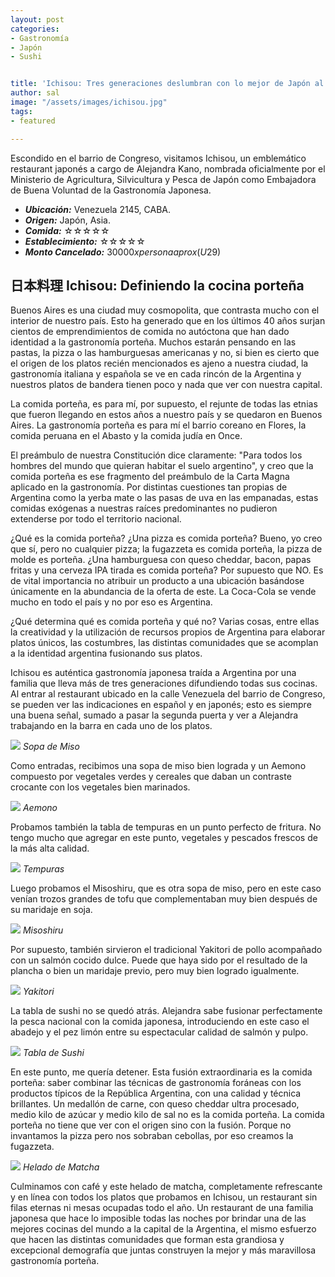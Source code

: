 ```yaml
---
layout: post
categories:
- Gastronomía
- Japón
- Sushi


title: 'Ichisou: Tres generaciones deslumbran con lo mejor de Japón al barrio de Congreso'
author: sal
image: "/assets/images/ichisou.jpg"
tags:
- featured

---
```


Escondido en el barrio de Congreso, visitamos Ichisou, un emblemático restaurant japonés a cargo de Alejandra Kano, nombrada oficialmente por el Ministerio de Agricultura, Silvicultura y Pesca de Japón como Embajadora de Buena Voluntad de la Gastronomía Japonesa.

* **_Ubicación:_**  Venezuela 2145, CABA.
* **_Origen:_** Japón, Asia.
* **_Comida:_** ☆☆☆☆☆
* **_Establecimiento:_** ☆☆☆☆☆
* **_Monto Cancelado:_** $30000 x persona aprox (U$29)
  
## 日本料理 Ichisou: Definiendo la cocina porteña

Buenos Aires es una ciudad muy cosmopolita, que contrasta mucho con el interior de nuestro país. Esto ha generado que en los últimos 40 años surjan cientos de emprendimientos de comida no autóctona que han dado identidad a la gastronomía porteña. Muchos estarán pensando en las pastas, la pizza o las hamburguesas americanas y no, si bien es cierto que el origen de los platos recién mencionados es ajeno a nuestra ciudad, la gastronomía italiana y española se ve en cada rincón de la Argentina y nuestros platos de bandera tienen poco y nada que ver con nuestra capital.

La comida porteña, es para mí, por supuesto, el rejunte de todas las etnias que fueron llegando en estos años a nuestro país y se quedaron en Buenos Aires. La gastronomía porteña es para mí el barrio coreano en Flores, la comida peruana en el Abasto y la comida judía en Once.

El preámbulo de nuestra Constitución dice claramente: "Para todos los hombres del mundo que quieran habitar el suelo argentino", y creo que la comida porteña es ese fragmento del preámbulo de la Carta Magna aplicado en la gastronomía. Por distintas cuestiones tan propias de Argentina como la yerba mate o las pasas de uva en las empanadas, estas comidas exógenas a nuestras raíces predominantes no pudieron extenderse por todo el territorio nacional.

¿Qué es la comida porteña? ¿Una pizza es comida porteña? Bueno, yo creo que sí, pero no cualquier pizza; la fugazzeta es comida porteña, la pizza de molde es porteña. ¿Una hamburguesa con queso cheddar, bacon, papas fritas y una cerveza IPA tirada es comida porteña? Por supuesto que NO. Es de vital importancia no atribuir un producto a una ubicación basándose únicamente en la abundancia de la oferta de este. La Coca-Cola se vende mucho en todo el país y no por eso es Argentina.

¿Qué determina qué es comida porteña y qué no? Varias cosas, entre ellas la creatividad y la utilización de recursos propios de Argentina para elaborar platos únicos, las costumbres, las distintas comunidades que se acomplan a la identidad argentina fusionando sus platos.

Ichisou es auténtica gastronomía japonesa traída a Argentina por una familia que lleva más de tres generaciones difundiendo todas sus cocinas. Al entrar al restaurant ubicado en la calle Venezuela del barrio de Congreso, se pueden ver las indicaciones en español y en japonés; esto es siempre una buena señal, sumado a pasar la segunda puerta y ver a Alejandra trabajando en la barra en cada uno de los platos.

![](/assets/images/sopamiso.jpg)
_Sopa de Miso_

Como entradas, recibimos una sopa de miso bien lograda y un Aemono compuesto por vegetales verdes y cereales que daban un contraste crocante con los vegetales bien marinados.

![](/assets/images/aemono.jpg)
_Aemono_

Probamos también la tabla de tempuras en un punto perfecto de fritura. No tengo mucho que agregar en este punto, vegetales y pescados frescos de la más alta calidad.

![](/assets/images/tempuras.jpg)
_Tempuras_

Luego probamos el Misoshiru, que es otra sopa de miso, pero en este caso venían trozos grandes de tofu que complementaban muy bien después de su maridaje en soja.

![](/assets/images/misoshiru.jpg)
_Misoshiru_

Por supuesto, también sirvieron el tradicional Yakitori de pollo acompañado con un salmón cocido dulce. Puede que haya sido por el resultado de la plancha o bien un maridaje previo, pero muy bien logrado igualmente.

![](/assets/images/yakitori.jpg)
_Yakitori_

La tabla de sushi no se quedó atrás. Alejandra sabe fusionar perfectamente la pesca nacional con la comida japonesa, introduciendo en este caso el abadejo y el pez limón entre su espectacular calidad de salmón y pulpo.

![](/assets/images/sushi.jpg)
_Tabla de Sushi_

En este punto, me quería detener. Esta fusión extraordinaria es la comida porteña: saber combinar las técnicas de gastronomía foráneas con los productos típicos de la República Argentina, con una calidad y técnica brillantes. Un medallón de carne, con queso cheddar ultra procesado, medio kilo de azúcar y medio kilo de sal no es la comida porteña. La comida porteña no tiene que ver con el origen sino con la fusión. Porque no invantamos la pizza pero nos sobraban cebollas, por eso creamos la fugazzeta.

![](/assets/images/heladomatcha.jpg)
_Helado de Matcha_

Culminamos con café y este helado de matcha, completamente refrescante y en línea con todos los platos que probamos en Ichisou, un restaurant sin filas eternas ni mesas ocupadas todo el año. Un restaurant de una familia japonesa que hace lo imposible todas las noches por brindar una de las mejores cocinas del mundo a la capital de la Argentina, el mismo esfuerzo que hacen las distintas comunidades que forman esta grandiosa y excepcional demografía que juntas construyen la mejor y más maravillosa gastronomía porteña.
